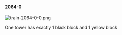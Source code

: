#### 2064-0
![train-2064-0-0.png](https://github.com/lil-lab/nlvr/raw/master/nlvr/train/images/37/train-2064-0-0.png "train-2064-0-0.png")

One tower has exactly 1 black block and 1 yellow block